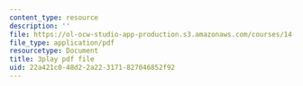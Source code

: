 ```yaml
---
content_type: resource
description: ''
file: https://ol-ocw-studio-app-production.s3.amazonaws.com/courses/14-01sc-principles-of-microeconomics-fall-2011/22a421c048d22a223171827046852f92_Q4iKuKAjzK0.pdf
file_type: application/pdf
resourcetype: Document
title: 3play pdf file
uid: 22a421c0-48d2-2a22-3171-827046852f92
---
```

